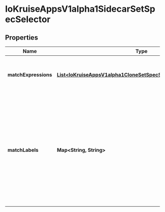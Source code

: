 
# IoKruiseAppsV1alpha1SidecarSetSpecSelector

## Properties
Name | Type | Description | Notes
------------ | ------------- | ------------- | -------------
**matchExpressions** | [**List&lt;IoKruiseAppsV1alpha1CloneSetSpecSelectorMatchExpressions&gt;**](IoKruiseAppsV1alpha1CloneSetSpecSelectorMatchExpressions.md) | matchExpressions is a list of label selector requirements. The requirements are ANDed. |  [optional]
**matchLabels** | **Map&lt;String, String&gt;** | matchLabels is a map of {key,value} pairs. A single {key,value} in the matchLabels map is equivalent to an element of matchExpressions, whose key field is \&quot;key\&quot;, the operator is \&quot;In\&quot;, and the values array contains only \&quot;value\&quot;. The requirements are ANDed. |  [optional]



